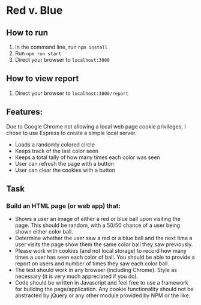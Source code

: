 # Red v. Blue

## How to run
1. In the command line, run `npm install`
2. Run `npm run start`
3. Direct your browser to `localhost:3000`

## How to view report
1. Direct your browser to `localhost:3000/report`

## Features:
Due to Google Chrome not allowing a local web page cookie privileges, I chose to use Express to create a simple local server.
- Loads a randomly colored circle
- Keeps track of the last color seen
- Keeps a total tally of how many times each color was seen
- User can refresh the page with a button
- User can clear the cookies with a button

## Task
### Build an HTML page (or web app) that:
- Shows a user an image of either a red or blue ball upon visiting the page. This should be random, with a 50/50 chance of a user being shown either color ball.
- Determine whether the user saw a red or a blue ball and the next time a user visits the page show them the same color ball they saw previously.
- Please work with cookies (and not local storage) to record how many times a user has seen each color of ball. You should be able to provide a report on users and number of times they saw each color ball.
- The test should work in any browser (including Chrome). Style as necessary (it is very much appreciated if you do).
- Code should be written in Javascript and feel free to use a framework for building the page/application. Any cookie functionality should not be abstracted by jQuery or any other module provided by NPM or the like.